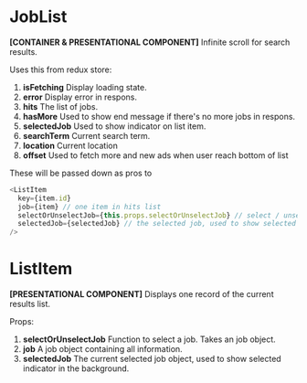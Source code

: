 # JobList

**[CONTAINER & PRESENTATIONAL COMPONENT]**
Infinite scroll for search results.

Uses this from redux store:

1. **isFetching**
   Display loading state.
2. **error**
   Display error in respons.
3. **hits**
   The list of jobs.
4. **hasMore**
   Used to show end message if there's no more jobs in respons.
5. **selectedJob**
   Used to show indicator on list item.
6. **searchTerm**
   Current search term.
7. **location**
   Current location
8. **offset**
   Used to fetch more and new ads when user reach bottom of list

These will be passed down as pros to <ListItem />

```javascript
<ListItem
  key={item.id}
  job={item} // one item in hits list
  selectOrUnselectJob={this.props.selectOrUnselectJob} // select / unselect a job in the list
  selectedJob={selectedJob} // the selected job, used to show selected indicator
/>
```

# ListItem

**[PRESENTATIONAL COMPONENT]**
Displays one record of the current results list.

Props:

1. **selectOrUnselectJob**
   Function to select a job. Takes an job object.
2. **job**
   A job object containing all information.
3. **selectedJob**
   The current selected job object, used to show selected indicator in the background.
